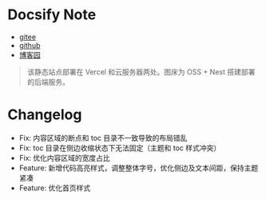 # Docsify Note

- [gitee](https://gitee.com/jsonqi)
- [github](https://github.com/json-q)
- [博客园](https://www.cnblogs.com/jsonq)

> 该静态站点部署在 Vercel 和云服务器两处。图床为 OSS + Nest 搭建部署的后端服务。

# Changelog

- Fix: 内容区域的断点和 toc 目录不一致导致的布局错乱
- Fix: toc 目录在侧边收缩状态下无法固定（主题和 toc 样式冲突）
- Fix: 优化内容区域的宽度占比
- Feature: 新增代码高亮样式，调整整体字号，优化侧边及文本间距，保持主题紧凑
- Feature: 优化首页样式
